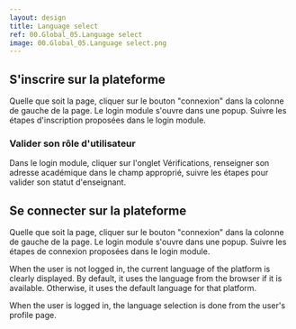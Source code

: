 ```yaml
---
layout: design
title: Language select
ref: 00.Global_05.Language select
image: 00.Global_05.Language select.png
---
```


## <span class="color-thread" style="background-color: #ffcccc"></span> S'inscrire sur la plateforme
Quelle que soit la page, cliquer sur le bouton "connexion" dans la colonne de gauche de la page. Le login module s'ouvre dans une popup. Suivre les étapes d'inscription proposées dans le login module.

### Valider son rôle d'utilisateur
Dans le login module, cliquer sur l'onglet Vérifications, renseigner son adresse académique dans le champ approprié, suivre les étapes pour valider son statut d'enseignant.

## <span class="color-thread" style="background-color: #ffeeee"></span> Se connecter sur la plateforme
Quelle que soit la page, cliquer sur le bouton "connexion" dans la colonne de gauche de la page. Le login module s'ouvre dans une popup. Suivre les étapes de connexion proposées dans le login module.


When the user is not logged in, the current language of the platform is clearly displayed. By default, it uses the language from the browser if it is available. Otherwise, it uses the default language for that platform.

When the user is logged in, the language selection is done from the user's profile page.